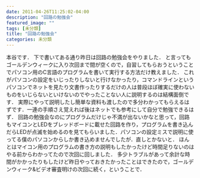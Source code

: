```yaml
---
date: 2011-04-26T11:25:02-04:00
description: "回路の勉強会"
featured_image: ""
tags: [未分類]
title: "回路の勉強会"
categories: 未分類
---
```


本谷です．
下で書いてある通り昨日は回路の勉強会をやりました．
と言ってもゴールデンウィークに入り次回まで間が空くので，自習してもらおうということでパソコン用のC言語のプログラムを書いて実行する方法だけ教えました．
これがパソコンの設定をいじったりしないと行けなかったり，コマンドラインというパソコンでネットを見たり文書作ったりするだけの人は普段ほぼ確実に使わないものをいじらないといけないのでやったことない人に説明するのは結構面倒です．
実際にやって説明したし簡単な資料も渡したので多分わかってもらえるはずです．一連の手順さえ覚えれば後はネットでも参考にして自分で勉強できるはず．
回路の勉強会なのにプログラムだけじゃ不満が出ないかなと思って，回路もマイコンとLEDをブレッドボードに載せた回路を作り，プログラムを書き込んだらLEDが点滅を始めるのを見てもらいました．パソコンの設定ミスで説明に使ってる僕のパソコンからしか書き込めませんでしたが．直しとかないと．
ほんとはマイコン用のプログラムの書き方の説明もしたかったけど時間足りないのはやる前からわかってたので次回に回しました．
多少トラブルがあって余計な時間がかかったりもしたけど昨日やっておきたかったことはできたので，ゴールデンウィーク&ビデオ審査明けの次回に続く，ということで．
